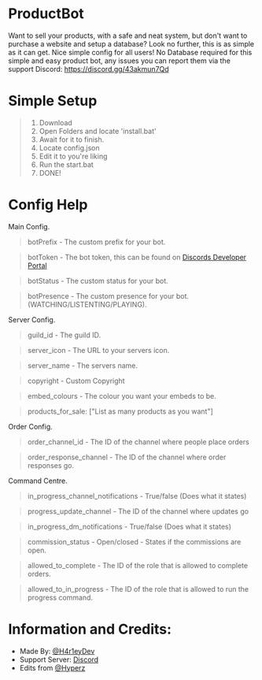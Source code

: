 # ProductBot
Want to sell your products, with a safe and neat system, but don't want to purchase a website and setup a database? Look no further, this is as simple as it can get. Nice simple config for all users! No Database required for this simple and easy product bot, any issues you can report them via the support Discord: https://discord.gg/43akmun7Qd


# **Simple Setup**
> 1) Download
> 2) Open Folders and locate 'install.bat'
> 3) Await for it to finish.
> 4) Locate config.json
> 5) Edit it to you're liking
> 6) Run the start.bat
> 7) DONE!


# Config Help

Main Config.
> botPrefix - The custom prefix for your bot.

> botToken - The bot token, this can be found on [Discords Developer Portal](https://discord.com/developers/applications)

> botStatus - The custom status for your bot.

> botPresence - The custom presence for your bot. (WATCHING/LISTENTING/PLAYING).

Server Config.
> guild_id - The guild ID.

> server_icon - The URL to your servers icon.

> server_name - The servers name.

> copyright - Custom Copyright

> embed_colours - The colour you want your embeds to be.

> products_for_sale: ["List as many products as you want"]

Order Config.
> order_channel_id - The ID of the channel where people place orders

> order_response_channel - The ID of the channel where order responses go.

Command Centre.
> in_progress_channel_notifications - True/false (Does what it states)

> progress_update_channel - The ID of the channel where updates go

> in_progress_dm_notifications - True/false (Does what it states)

> commission_status - Open/closed - States if the commissions are open.

> allowed_to_complete - The ID of the role that is allowed to complete orders.

> allowed_to_in_progress - The ID of the role that is allowed to run the progress command.


# **Information and Credits:** 
- Made By: [@H4r1eyDev](https://discord.gg/JX5n6FfGMV)
- Support Server: [Discord](https://discord.gg/JX5n6FfGMV)
- Edits from [@Hyperz](https://hyperz.dev/discord)
